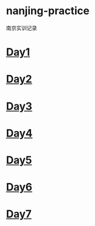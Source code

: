 # nanjing-practice
南京实训记录

# [Day1](day1/Day1.md)

# [Day2](day2/Day2.md)

# [Day3](day3/Day3.md)

# [Day4](day4/Day4.md)

# [Day5](day5/Day5.md)

# [Day6](day6/Day6.md)

# [Day7](day7/Day7.md)